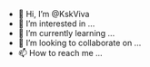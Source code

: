 - 👋 Hi, I’m @KskViva
- 👀 I’m interested in ...
- 🌱 I’m currently learning ...
- 💞️ I’m looking to collaborate on ...
- 📫 How to reach me ...

<!---
KskViva/KskViva is a ✨ special ✨ repository because its `README.md` (this file) appears on your GitHub profile.
You can click the Preview link to take a look at your changes.
--->
